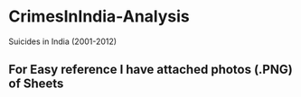 # CrimesInIndia-Analysis
Suicides in India (2001-2012)

## For Easy reference I have attached photos (.PNG) of Sheets
